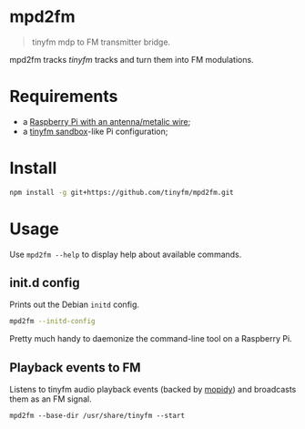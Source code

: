 # mpd2fm

> tinyfm mdp to FM transmitter bridge.

mpd2fm tracks *tinyfm* tracks and turn them into FM modulations.

# Requirements

- a [Raspberry Pi with an antenna/metalic wire](http://makezine.com/projects/make-38-cameras-and-av/raspberry-pirate-radio/#steppers);
- a [tinyfm sandbox](https://github.com/tinyfm/sandbox)-like Pi configuration;

# Install

```bash
npm install -g git+https://github.com/tinyfm/mpd2fm.git
```

# Usage

Use `mpd2fm --help` to display help about available commands.

## init.d config

Prints out the Debian `initd` config.

```bash
mpd2fm --initd-config
```

Pretty much handy to daemonize the command-line tool on a Raspberry Pi.

## Playback events to FM

Listens to tinyfm audio playback events (backed by [mopidy](https://www.mopidy.com/)) and broadcasts them as an FM signal.

```
mpd2fm --base-dir /usr/share/tinyfm --start
```